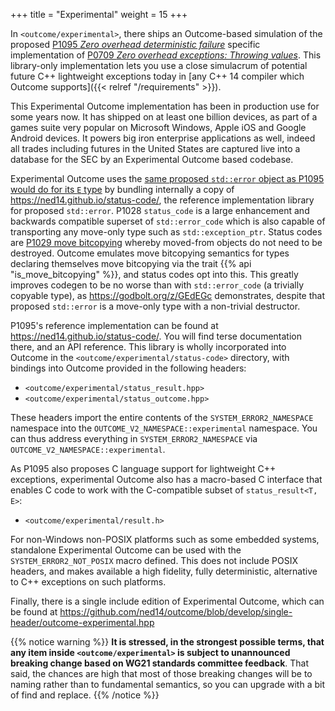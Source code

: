 +++
title = "Experimental"
weight = 15
+++

In `<outcome/experimental>`, there ships an Outcome-based simulation of
the proposed [P1095 *Zero overhead deterministic failure*](https://wg21.link/P1095)
specific implementation of [P0709 *Zero overhead exceptions: Throwing values*](http://wg21.link/P0709).
This library-only implementation lets you use a close simulacrum
of potential future C++ lightweight exceptions today in [any C++ 14 compiler
which Outcome supports]({{< relref "/requirements" >}}).

This Experimental Outcome implementation has been in production use for some
years now. It has shipped on at least one billion devices, as part of a
games suite very popular on Microsoft Windows, Apple iOS and Google Android
devices. It powers big iron enterprise applications as well, indeed all
trades including futures in the United States are captured live into a database
for the SEC by an Experimental Outcome based codebase.

Experimental Outcome uses the [same proposed `std::error` object as P1095 would do
for its `E` type](https://wg21.link/P1028) by bundling internally a copy of
https://ned14.github.io/status-code/, the reference implementation library
for proposed `std::error`. P1028 `status_code` is a large enhancement and
backwards compatible superset of `std::error_code` which is also capable of
transporting any move-only type such as `std::exception_ptr`. Status codes
are [P1029 move bitcopying](https://wg21.link/P1029) whereby moved-from
objects do not need to be destroyed. Outcome emulates move
bitcopying semantics for types declaring themselves move bitcopying via the
trait {{% api "is_move_bitcopying<T>" %}}, and status codes opt into
this. This greatly improves codegen to be no worse than with `std::error_code`
(a trivially copyable type), as https://godbolt.org/z/GEdEGc
demonstrates, despite that proposed `std::error` is a move-only type with
a non-trivial destructor.

P1095's reference implementation can be found at https://ned14.github.io/status-code/.
You will find terse documentation there, and an API reference.
This library is wholly incorporated into Outcome in the `<outcome/experimental/status-code>`
directory, with bindings into Outcome provided in the following headers:

- `<outcome/experimental/status_result.hpp>`
- `<outcome/experimental/status_outcome.hpp>`

These headers import the entire contents of the `SYSTEM_ERROR2_NAMESPACE`
namespace into the `OUTCOME_V2_NAMESPACE::experimental` namespace. You
can thus address everything in `SYSTEM_ERROR2_NAMESPACE` via
`OUTCOME_V2_NAMESPACE::experimental`.

As P1095 also proposes C language support for lightweight C++ exceptions,
experimental Outcome also has a macro-based C interface that enables C
code to work with the C-compatible subset of `status_result<T, E>`:

- `<outcome/experimental/result.h>`

For non-Windows non-POSIX platforms such as some embedded systems, standalone
Experimental Outcome can be used with the `SYSTEM_ERROR2_NOT_POSIX` macro
defined. This does not include POSIX headers, and makes available a high fidelity,
fully deterministic, alternative to C++ exceptions on such platforms.

Finally, there is a single include edition of Experimental Outcome, which
can be found at https://github.com/ned14/outcome/blob/develop/single-header/outcome-experimental.hpp

{{% notice warning %}}
<b>It is stressed, in the strongest possible terms, that any item inside
`<outcome/experimental>` is subject to unannounced breaking change based
on WG21 standards committee feedback</b>. That said, the chances are high
that most of those breaking changes will be to naming rather than to
fundamental semantics, so you can upgrade with a bit of find and replace.
{{% /notice %}}

